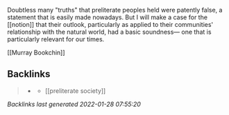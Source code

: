 Doubtless many "truths" that preliterate peoples held were patently false, a statement that is easily made nowadays. But I will make a case for the [[notion]] that their outlook, particularly as applied to their communities' relationship with the natural world, had a basic soundness— one that is particularly relevant for our times.

[[Murray Bookchin]]



## Backlinks

> - [](2021-01-16.md)
>   - [[preliterate society]]

_Backlinks last generated 2022-01-28 07:55:20_
